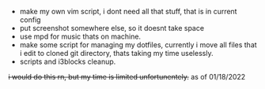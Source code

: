 - make my own vim script, i dont need all that stuff, that is in current config
- put screenshot somewhere else, so it doesnt take space
- use mpd for music thats on machine.
- make some script for managing my dotfiles, currently i move all files that i edit to cloned git directory, thats taking my time uselessly.
- scripts and i3blocks cleanup.

~~i would do this rn, but my time is limited unfortunentely.~~
as of 01/18/2022
